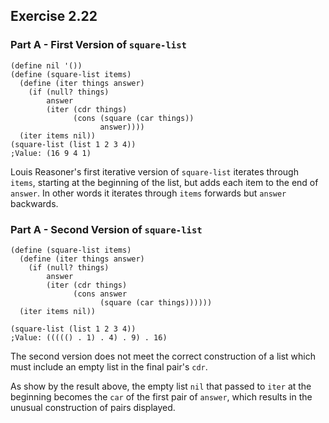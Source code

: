 ## Exercise 2.22

### Part A - First Version of `square-list`

```
(define nil '())
(define (square-list items)
  (define (iter things answer)
    (if (null? things)
        answer
        (iter (cdr things) 
              (cons (square (car things))
                    answer))))
  (iter items nil))
(square-list (list 1 2 3 4))
;Value: (16 9 4 1)
```

Louis Reasoner's first iterative version of `square-list` iterates through `items`, starting at the beginning of the list, but adds each item to the end of `answer`. In other words it iterates through `items` forwards but `answer` backwards.

### Part A - Second Version of `square-list`

```
(define (square-list items)
  (define (iter things answer)
    (if (null? things)
        answer
        (iter (cdr things)
              (cons answer
                    (square (car things))))))
  (iter items nil))

(square-list (list 1 2 3 4))
;Value: ((((() . 1) . 4) . 9) . 16)
```

The second version does not meet the correct construction of a list which must include an empty list in the final pair's `cdr`.

As show by the result above, the empty list `nil` that passed to `iter` at the beginning becomes the `car` of the first pair of `answer`, which results in the unusual construction of pairs displayed.